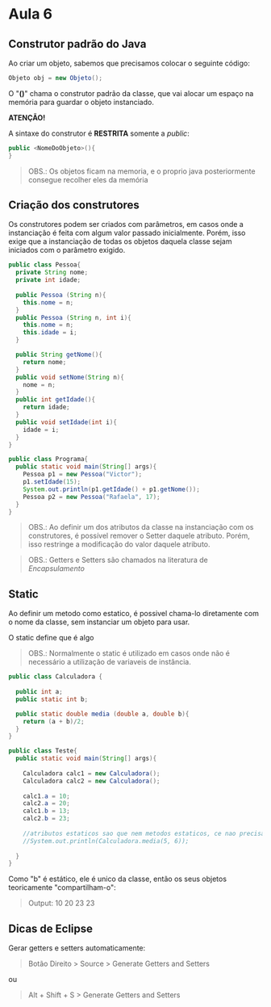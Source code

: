 # Aula 6

## Construtor padrão do Java

Ao criar um objeto, sabemos que precisamos colocar o seguinte código:

```java
Objeto obj = new Objeto();
```

O "**()**" chama o construtor padrão da classe, que vai alocar um espaço na memória para guardar o objeto instanciado.

**ATENÇÃO!**

A sintaxe do construtor é **RESTRITA** somente a _public_:

```java
public <NomeDoObjeto>(){
}
```

> OBS.: Os objetos ficam na memoria, e o proprio java posteriormente consegue recolher eles da memória




## Criação dos construtores

Os construtores podem ser criados com parâmetros, em casos onde a instanciação é feita com algum valor passado inicialmente. Porém, isso exige que a instanciação de todas os objetos daquela classe sejam iniciados com o parâmetro exigido.

```java
public class Pessoa{
  private String nome;
  private int idade;
  
  public Pessoa (String n){
    this.nome = n;
  }
  public Pessoa (String n, int i){
    this.nome = n;
    this.idade = i;
  }

  public String getNome(){
    return nome;
  }
  public void setNome(String n){
    nome = n;
  }
  public int getIdade(){
    return idade;
  }
  public void setIdade(int i){
    idade = i;
  }
}
```

```java
public class Programa{
  public static void main(String[] args){
    Pessoa p1 = new Pessoa("Victor");
    p1.setIdade(15);
    System.out.println(p1.getIdade() + p1.getNome());
    Pessoa p2 = new Pessoa("Rafaela", 17);
  }
}
```

> OBS.: Ao definir um dos atributos da classe na instanciação com os construtores, é possível remover o Setter daquele atributo. Porém, isso restringe a modificação do valor daquele atributo.

> OBS.: Getters e Setters são chamados na literatura de _Encapsulamento_

## Static

Ao definir um metodo como estatico, é possivel chama-lo diretamente com o nome da classe, sem instanciar um objeto para usar.

O static define que é algo 

> OBS.: Normalmente o static é utilizado em casos onde não é necessário a utilização de variaveis de instância.

```java
public class Calculadora {
  
  public int a;
  public static int b;

  public static double media (double a, double b){
    return (a + b)/2;
  }
}
```

```java
public class Teste{
  public static void main(String[] args){
    
    Calculadora calc1 = new Calculadora();
    Calculadora calc2 = new Calculadora();
    
    calc1.a = 10;
    calc2.a = 20;
    calc1.b = 13;
    calc2.b = 23;
    
    //atributos estaticos sao que nem metodos estaticos, ce nao precisa instanciar para utilizar
    //System.out.println(Calculadora.media(5, 6));
    
  }
}
```

Como "b" é estático, ele é unico da classe, então os seus objetos teoricamente "compartilham-o":

> Output: 10 20 23 23

## Dicas de Eclipse

Gerar getters e setters automaticamente:

> Botão Direito > Source > Generate Getters and Setters

ou

> Alt + Shift + S > Generate Getters and Setters



